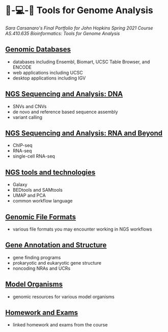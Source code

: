 # 🧬-💻-🌟 Tools for Genome Analysis
_Sara Carsanaro's Final Portfolio for John Hopkins Spring 2021 Course AS.410.635 Bioinformatics: Tools for Genome Analysis_

## [Genomic Databases](./genomic_databases.md)
- databases including Ensembl, Biomart, UCSC Table Browser, and ENCODE
- web applications including UCSC
- desktop applications including IGV

## [NGS Sequencing and Analysis: DNA](./NGS_sequencing_analysis.md)
- SNVs and CNVs
- de novo and reference based sequence assembly
- variant calling

## [NGS Sequencing and Analysis: RNA and Beyond](./NGS_RNA.md)
- ChIP-seq
- RNA-seq 
- single-cell RNA-seq

## [NGS tools and technologies](./NGS_tools.md)
- Galaxy
- BEDtools and SAMtools
- UMAP and PCA
- common workflow language

## [Genomic File Formats](./file_formats.md)
- various file formats you may encounter working in NGS workflows

## [Gene Annotation and Structure](./genome_annotation.md)
- gene finding programs
- prokaryotic and eukaryotic gene structure
- noncoding NRAs and UCRs

## [Model Organisms](./model_orgs.md)
- genomic resources for various model organisms

## [Homework and Exams](./files/all_files.md)
- linked homework and exams from the course




